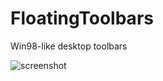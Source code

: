 # FloatingToolbars
Win98-like desktop toolbars

![screenshot](https://user-images.githubusercontent.com/33195187/86282286-36389380-bbdf-11ea-85c6-63cc515a6476.png)
